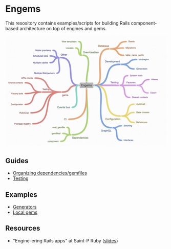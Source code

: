 # Engems

This resository contains examples/scripts for building Rails component-based architecture on top of engines and gems.

<p align="center">
  <a href="https://coggle.it/diagram/XWb1MGn5-5cWTBOx/t/engems">
    <img src="./assets/map.png" alt="Engems map" width="600">
  </a>
</p>

## Guides

- [Organizing dependencies/gemfiles](./guides/gemfiles.md)
- [Testing](./guides/testing.md)

## Examples

- [Generators](./examples/generators)
- [Local gems](./examples/gems)

## Resources

- "Engine-ering Rails apps" at Saint-P Ruby ([slides](https://speakerdeck.com/palkan/saint-p-ruby-meetup-engine-ering-rails-apps))

